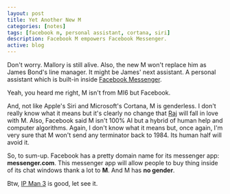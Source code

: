 ```yaml
---
layout: post
title: Yet Another New M
categories: [notes]
tags: [facebook m, personal assistant, cortana, siri]
description: Facebook M empowers Facebook Messenger.
active: blog
---
```



Don't worry. Mallory is still alive. Also, the new M won't replace him as James Bond's line manager. It might be James' next assistant. A personal assistant which is built-in inside [Facebook Messenger](https://www.messenger.com/).
<!--more-->

Yeah, you heard me right, M isn't from MI6 but Facebook.

And, not like Apple's Siri and Microsoft's Cortana, M is genderless. I don't really know what it means but it's clearly no change that [Raj](https://en.wikipedia.org/wiki/Raj_Koothrappali) will fall in love with M. Also, Facebook said M isn't 100% AI but a hybrid of human help and computer algorithms. Again, I don't know what it means but, once again, I'm very sure that M won't send any terminator back to 1984. Its human half will avoid it.

So, to sum-up. Facebook has a pretty domain name for its messenger app: __messenger.com__. This messenger app will allow people to buy thing inside of its chat windows thank a lot to __M__. And M has __no gender__.

Btw, [IP Man 3](https://en.wikipedia.org/wiki/Ip_Man_3) is good, let see it.



